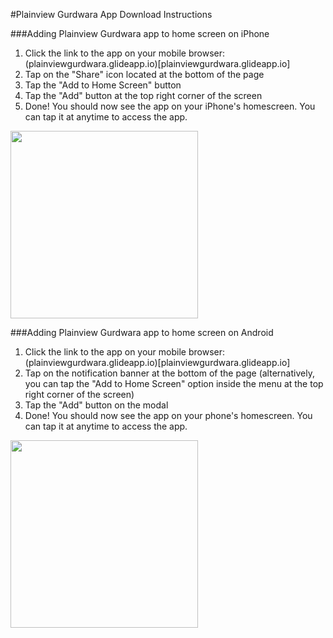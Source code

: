 #Plainview Gurdwara App Download Instructions

###Adding Plainview Gurdwara app to home screen on iPhone
1. Click the link to the app on your mobile browser: (plainviewgurdwara.glideapp.io)[plainviewgurdwara.glideapp.io]
1. Tap on the "Share" icon located at the bottom of the page
1. Tap the "Add to Home Screen" button
1. Tap the "Add" button at the top right corner of the screen
1. Done! You should now see the app on your iPhone's homescreen. You can tap it at anytime to access the app.

<img src="https://gblobscdn.gitbook.com/assets%2F-LbPQOrj0IWdkS19V2Rt%2F-LsbJ_JHIJ1hdBMVAOel%2F-LsbJbC2iPw8GNF_Ixyu%2FGroup%2067.png" width="300">

###Adding Plainview Gurdwara app to home screen on Android
1. Click the link to the app on your mobile browser: (plainviewgurdwara.glideapp.io)[plainviewgurdwara.glideapp.io]
1. Tap on the notification banner at the bottom of the page (alternatively, you can tap the "Add to Home Screen" option inside the menu at the top right corner of the screen)
1. Tap the "Add" button on the modal
1. Done! You should now see the app on your phone's homescreen. You can tap it at anytime to access the app.

<img src="https://gblobscdn.gitbook.com/assets%2F-LbPQOrj0IWdkS19V2Rt%2F-LkaoVSbdhGqWX4D0Xd9%2F-Lkb2qguLe7gqgpWqkVi%2FAdding%20app%20to%20HomeScreen%20(Android).png" width="300">
